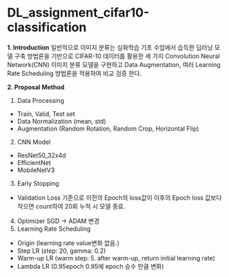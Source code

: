 # DL_assignment_cifar10-classification

**1.	Introduction**
일반적으로 이미지 분류는 심화학습 기초 수업에서 습득한 딥러닝 모델 구축 방법론을 기반으로 CIFAR-10 데이터를 활용한 세 가지 Convolution Neural Network(CNN) 이미지 분류 모델을 구현하고 Data Augmentation, 여러 Learning Rate Scheduling 방법론을 적용하여 비교 검증 한다.

**2.	Proposal Method**
1)	Data Processing
-	Train, Valid, Test set
-	Data Normalization (mean, std)
-	Augmentation (Random Rotation, Random Crop, Horizontal Flip)
2)	CNN Model 
-	ResNet50_32x4d
-	EfficientNet
-	MobileNetV3
3)	Early Stopping 
-	Validation Loss 기준으로 이전의 Epoch의 loss값이 이후의 Epoch loss 값보다 작으면 count하여 20회 누적 시 모델 종료.
4)	Optimizer SGD -> ADAM 변경
5)	Learning Rate Scheduling
-	Origin (learning rate value변화 없음.)
-	Step LR (step: 20, gamma: 0.2)
-	Warm-up LR (warm step: 5. after warm-up, return initial learning rate)
-	Lambda LR (0.95epoch  0.95에 epoch 승수 만큼 변화) 
